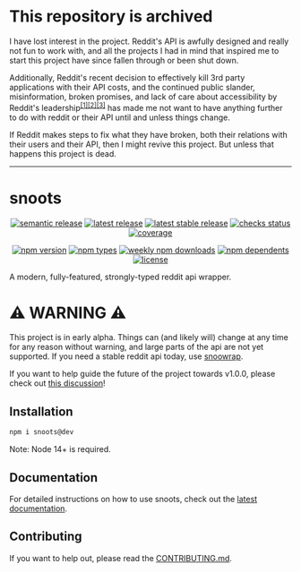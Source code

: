 # This repository is archived

I have lost interest in the project. Reddit's API is awfully designed and really not fun to work with, and all the projects I had in mind that inspired me to start this project have since fallen through or been shut down.

Additionally, Reddit's recent decision to effectively kill 3rd party applications with their API costs, and the continued public slander, misinformation, broken promises, and lack of care about accessibility by Reddit's leadership<sup>[\[1\]](https://redd.it/142kct8)[\[2\]](https://redd.it/145l7wp)[\[3\]](https://www.theverge.com/2023/6/5/23749188)</sup> has made me not want to have anything further to do with reddit or their API until and unless things change.

If Reddit makes steps to fix what they have broken, both their relations with their users and their API, then I might revive this project. But unless that happens this project is dead.

---

# snoots

<p align="center">
  <a href="https://github.com/semantic-release/semantic-release"
    ><img
      alt="semantic release"
      src="https://flat.badgen.net/badge/%20%20%F0%9F%93%A6%F0%9F%9A%80/semantic%20release/e10079"
    /></a
  >
  <a href="https://github.com/thislooksfun/snoots/releases/latest"
    ><img
      alt="latest release"
      src="https://flat.badgen.net/github/release/thislooksfun/snoots"
    /></a
  >
  <a href="https://github.com/thislooksfun/snoots/releases"
    ><img
      alt="latest stable release"
      src="https://flat.badgen.net/github/release/thislooksfun/snoots/stable"
    /></a
  >
  <a href="#"
    ><img
      alt="checks status"
      src="https://flat.badgen.net/github/checks/thislooksfun/snoots"
    /></a
  >
  <a href="https://app.codecov.io/gh/thislooksfun/snoots"
    ><img
      alt="coverage"
      src="https://flat.badgen.net/codecov/c/github/thislooksfun/snoots"
    /></a
  >
</p>

<p align="center">
  <a href="https://www.npmjs.com/package/snoots?activeTab=versions"
    ><img
      alt="npm version"
      src="https://flat.badgen.net/npm/v/snoots"
    /></a
  >
  <a href="https://github.com/thislooksfun/snoots/tree/master/types"
    ><img
      alt="npm types"
      src="https://flat.badgen.net/npm/types/snoots"
    /></a
  >
  <a href="https://www.npmjs.com/package/snoots"
    ><img
      alt="weekly npm downloads"
      src="https://flat.badgen.net/npm/dw/snoots"
    /></a
  >
  <a href="https://www.npmjs.com/package/snoots?activeTab=dependents"
    ><img
      alt="npm dependents"
      src="https://flat.badgen.net/npm/dependents/snoots"
    /></a
  >
  <a href="https://github.com/thislooksfun/snoots/blob/master/LICENSE"
    ><img
      alt="license"
      src="https://flat.badgen.net/github/license/thislooksfun/snoots"
    /></a
  >
</p>

A modern, fully-featured, strongly-typed reddit api wrapper.

# :warning: WARNING :warning:

This project is in early alpha. Things can (and likely will) change at any time
for any reason without warning, and large parts of the api are not yet
supported. If you need a stable reddit api today, use [snoowrap][sw].

If you want to help guide the future of the project towards v1.0.0, please check
out [this discussion](https://github.com/thislooksfun/snoots/discussions/4)!

## Installation

```sh
npm i snoots@dev
```

Note: Node 14+ is required.

## Documentation

For detailed instructions on how to use snoots, check out the
[latest documentation][ld].

## Contributing

If you want to help out, please read the [CONTRIBUTING.md][c.md].

<!-- Links -->

[sw]: https://github.com/not-an-aardvark/snoowrap
[ld]: https://thislooks.fun/snoots/docs/latest
[c.md]: https://github.com/thislooksfun/snoots/blob/master/CONTRIBUTING.md
